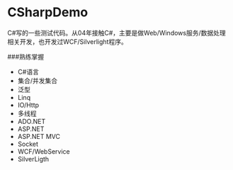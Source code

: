 CSharpDemo
==========

C#写的一些测试代码。从04年接触C#，主要是做Web/Windows服务/数据处理相关开发，也开发过WCF/Silverlight程序。

###熟练掌握
* C#语言
* 集合/并发集合
* 泛型
* Linq
* IO/Http
* 多线程
* ADO.NET
* ASP.NET
* ASP.NET MVC
* Socket
* WCF/WebService
* SilverLigth
